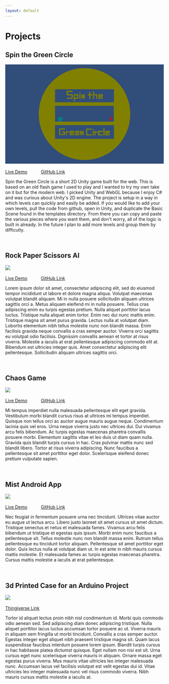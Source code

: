 ```yaml
---
layout: default
---
```


# Projects

## Spin the Green Circle
![](/assets/img/SpinTheGreenCircle.png)

[Live Demo](https://www.spinthegreencircle.com "www.spinthegreencircle.com")
&nbsp; &nbsp; &nbsp; &nbsp; &nbsp; 
[GitHub Link](https://github.com/jake-small/spin "jake-small/spin")

Spin the Green Circle is a short 2D Unity game built for the web. This is based on an old flash game I used to play and I wanted to try my own take on it but for the modern web. I picked Unity and WebGL because I enjoy C# and was curious about Unity's 2D engine. The project is setup in a way in which levels can quickly and easily be added. If you would like to add your own levels, pull the code from github, open in Unity, and duplicate the Basic Scene found in the templates directory. From there you can copy and paste the various pieces where you want them, and don't worry, all of the logic is built in already. In the future I plan to add more levels and group them by difficutly.

<br />

## Rock Paper Scissors AI
![](https://placekitten.com/400/250)

[Live Demo](https://github.com/jake-small/ "www.rockpaperscissors.ninja")
&nbsp; &nbsp; &nbsp; &nbsp; &nbsp; 
[GitHub Link](https://github.com/jake-small/ "jake-small/rps")

Lorem ipsum dolor sit amet, consectetur adipiscing elit, sed do eiusmod tempor incididunt ut labore et dolore magna aliqua. Volutpat maecenas volutpat blandit aliquam. Mi in nulla posuere sollicitudin aliquam ultrices sagittis orci a. Metus aliquam eleifend mi in nulla posuere. Tellus cras adipiscing enim eu turpis egestas pretium. Nulla aliquet porttitor lacus luctus. Tristique nulla aliquet enim tortor. Enim nec dui nunc mattis enim. Tristique magna sit amet purus gravida. Lectus nulla at volutpat diam. Lobortis elementum nibh tellus molestie nunc non blandit massa. Enim facilisis gravida neque convallis a cras semper auctor. Viverra orci sagittis eu volutpat odio facilisis. Dignissim convallis aenean et tortor at risus viverra. Molestie a iaculis at erat pellentesque adipiscing commodo elit at. Bibendum est ultricies integer quis. Amet consectetur adipiscing elit pellentesque. Sollicitudin aliquam ultrices sagittis orci.

<br />

## Chaos Game
![](https://placekitten.com/400/200)

[Live Demo](https://github.com/jake-small/ "www.rockpaperscissors.ninja")
&nbsp; &nbsp; &nbsp; &nbsp; &nbsp; 
[GitHub Link](https://github.com/jake-small/ "jake-small/rps")

Mi tempus imperdiet nulla malesuada pellentesque elit eget gravida. Vestibulum morbi blandit cursus risus at ultrices mi tempus imperdiet. Quisque non tellus orci ac auctor augue mauris augue neque. Condimentum lacinia quis vel eros. Urna neque viverra justo nec ultrices dui. Dui vivamus arcu felis bibendum. Ac turpis egestas maecenas pharetra convallis posuere morbi. Elementum sagittis vitae et leo duis ut diam quam nulla. Gravida quis blandit turpis cursus in hac. Cras pulvinar mattis nunc sed blandit libero. Tortor at risus viverra adipiscing. Nunc faucibus a pellentesque sit amet porttitor eget dolor. Scelerisque eleifend donec pretium vulputate sapien.

<br />

## Mist Android App
![](https://placekitten.com/500/220)

[Live Demo](https://github.com/jake-small/ "www.rockpaperscissors.ninja")
&nbsp; &nbsp; &nbsp; &nbsp; &nbsp; 
[GitHub Link](https://github.com/jake-small/ "jake-small/rps")

Nec feugiat in fermentum posuere urna nec tincidunt. Ultrices vitae auctor eu augue ut lectus arcu. Libero justo laoreet sit amet cursus sit amet dictum. Tristique senectus et netus et malesuada fames. Vivamus arcu felis bibendum ut tristique et egestas quis ipsum. Morbi enim nunc faucibus a pellentesque sit. Tellus molestie nunc non blandit massa enim. Rutrum tellus pellentesque eu tincidunt tortor aliquam. Pellentesque sit amet porttitor eget dolor. Quis lectus nulla at volutpat diam ut. In est ante in nibh mauris cursus mattis molestie. Et malesuada fames ac turpis egestas maecenas pharetra. Cursus mattis molestie a iaculis at erat pellentesque.

<br />

## 3d Printed Case for an Arduino Project
![](https://placekitten.com/500/260)

[Thingiverse Link](https://www.thingiverse.com/yetiFox/ "yetiFox")

Tortor id aliquet lectus proin nibh nisl condimentum id. Morbi quis commodo odio aenean sed. Sed adipiscing diam donec adipiscing tristique. Nulla aliquet porttitor lacus luctus accumsan tortor posuere ac ut. Viverra mauris in aliquam sem fringilla ut morbi tincidunt. Convallis a cras semper auctor. Egestas integer eget aliquet nibh praesent tristique magna sit. Quam lacus suspendisse faucibus interdum posuere lorem ipsum. Blandit turpis cursus in hac habitasse platea dictumst quisque. Eget nullam non nisi est sit. Urna cursus eget nunc scelerisque viverra mauris in aliquam. Ornare massa eget egestas purus viverra. Mus mauris vitae ultricies leo integer malesuada nunc. Accumsan lacus vel facilisis volutpat est velit egestas dui id. Vitae ultricies leo integer malesuada nunc vel risus commodo viverra. Nibh mauris cursus mattis molestie a iaculis at.
